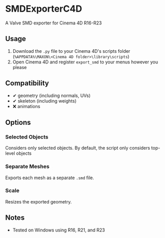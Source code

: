 # SMDExporterC4D
A Valve SMD exporter for Cinema 4D R16-R23

## Usage
1. Download the `.py` file to your Cinema 4D's scripts folder (`%APPDATA%\MAXON\<Cinema 4D folder>\library\scripts`)
2. Open Cinema 4D and register `export_smd` to your menus however you please

## Compatibility
- ✔ geometry (including normals, UVs)
- ✔ skeleton (including weights)
- ❌ animations

## Options
### Selected Objects
Considers only selected objects. By default, the script only considers top-level objects

### Separate Meshes
Exports each mesh as a separate `.smd` file.

### Scale
Resizes the exported geometry.

## Notes
- Tested on Windows using R16, R21, and R23
